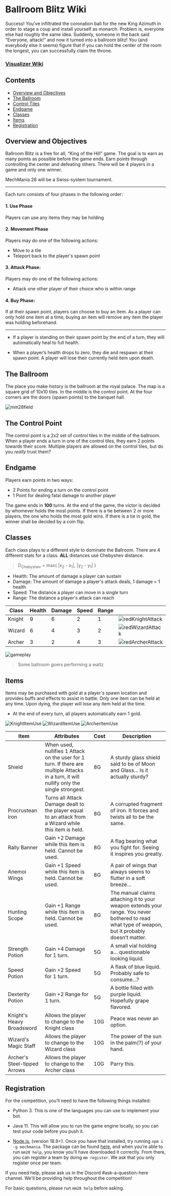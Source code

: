 # Ballroom Blitz Wiki  
Success! You’ve infiltrated the coronation ball for the new King Azimuth in order to stage a coup and install yourself as monarch. Problem is, everyone else had roughly the same idea. Suddenly, someone in the back said “Everyone, attack!” and now it turned into a ballroom blitz! You (and everybody else it seems) figure that if you can hold the center of the room the longest, you can successfully claim the throne.  

### <a href="https://github.com/MechMania-28/Wiki/blob/main/Visualizer_README.md" target="_blank" rel="noopener noreferrer"> Visualizer Wiki<a>  

## Contents
- [Overview and Objectives](#overview-and-objectives)  
- [The Ballroom](#the-ballroom)
- [Control Tiles](#the-control-point)
- [Endgame](#endgame)
- [Classes](#classes)
- [Items](#items)
- [Registration](#registration)

## Overview and Objectives  
Ballroom Blitz is a free for all, “King of the Hill” game. The goal is to earn as many points as possible before the game ends. Earn points through controlling the center and defeating others. There will be 4 players in a game and only one winner.

MechMania 28 will be a Swiss-system tournament.  
   


---

Each turn consists of four phases in the following order:
#### 1. Use Phase
Players can use any items they may be holding  
#### 2. Movement Phase
Players may do one of the following actions:
- Move to a tile
- Teleport back to the player's spawn point
#### 3. Attack Phase:
Players may do one of the following actions:
- Attack one other player of their choice who is within range
#### 4. Buy Phase:
If at their spawn point, players can choose to buy an item. As a player can only hold one item at a time, buying an item will remove any item the player was holding beforehand.   

---

- If a player is standing on their spawn point by the end of a turn, they will automatically heal to full health.  

- When a player’s health drops to zero, they die and respawn at their spawn point. A player will lose their currently held item upon death.

## The Ballroom 
The place you make history is the ballroom at the royal palace. The map is a square grid of 10x10 tiles. In the middle is the control point. At the four corners are the doors (spawn points) to the banquet hall.

![mm28field](https://user-images.githubusercontent.com/60795673/192921124-bf5f917f-f3cf-4431-b0a7-027f767e3d80.png)   

## The Control Point 
The control point is a 2x2 set of control tiles in the middle of the ballroom. When a player ends a turn in one of the control tiles, they earn 2 points towards their score. Multiple players are allowed on the control tiles, but do you _really_ trust them?

## Endgame
Players earn points in two ways:
- 2 Points for ending a turn on the control point
- 1 Point for dealing fatal damage to another player  
   
The game ends in **100** turns. At the end of the game, the victor is decided by whomever holds the most points. If there is a tie between 2 or more players, the one who holds the most gold wins. If there is a tie in gold, the winner shall be decided by a coin flip.  

## Classes
Each class plays to a different style to dominate the Ballroom. There are 4 different stats for a class. **ALL** distances use Chebyshev distance.  
> D<sub>Chebyshev</sub> = max( |x<sub>2</sub> - x<sub>1</sub>|, |y<sub>2</sub> - y<sub>1</sub>| )
- Health: The amount of damage a player can sustain
- Damage: The amount of damage a player's attack deals, 1 damage = 1 health  
- Speed: The distance a player can move in a single turn  
- Range: The distance a player's attack can reach  

| Class  | Health | Damage | Speed | Range |       |  
|--------|--------|--------|-------|-------|-------|
| Knight | 9      | 6      | 2     | 1     |  ![redKnightAttack](https://user-images.githubusercontent.com/60795673/192919558-6ab0eebc-bf19-4c16-ade3-27bf91b9fcb6.gif) |
| Wizard | 6      | 4      | 3     | 2     |  ![redWizardAttack](https://user-images.githubusercontent.com/60795673/192919959-77e5302f-532c-4f94-88b2-d9e74d356060.gif) |
| Archer | 3      | 2      | 4     | 3     |  ![redArcherAttack](https://user-images.githubusercontent.com/60795673/192920145-60a8f18e-0ba7-4537-aa14-a06c8b7ffbcf.gif) |

![gameplay](https://user-images.githubusercontent.com/52569392/193236541-ab9eaaed-eb43-4910-a188-265e19dc3c5d.gif)
>Some ballroom goers performing a waltz

## Items
Items may be purchased with gold at a player's spawn location and provides buffs and effects to assist in battle. Only one item can be held at any time. Upon dying, the player will lose any item held at the time.  
- At the end of every turn, all players automatically earn 1 gold.  

 ![KnightItemUse](https://user-images.githubusercontent.com/60795673/192920719-02e63694-2ea0-4567-b466-b200a191f434.gif) ![WizardItemUse](https://user-images.githubusercontent.com/60795673/192920733-cdb7dee2-9a15-49e9-9a61-4119cddeee68.gif) ![ArcherItemUse](https://user-images.githubusercontent.com/60795673/192920743-6f099047-49bf-4286-9285-a3c9f6a03968.gif)  

| Item                         | Attributes                                                                                                                                | Cost | Description                                                                                                                                      |
|------------------------------|-------------------------------------------------------------------------------------------------------------------------------------------|------|--------------------------------------------------------------------------------------------------------------------------------------------------|
| Shield                 | When used, nullifies 1 Attack on the user for 1 turn. If there are multiple Attacks in a turn, it will nullify only the single strongest. | 8G    | A sturdy glass shield said to be of Moon and Glass… Is it actually sturdy?                                                                       |
| Procrustean Iron             | Turns all Attack Damage dealt to the player equal to an attack from a Wizard while this item is held.                                     | 8G    | A corrupted fragment of iron. It forces and twists all to be the same.                                                                           |
| Rally Banner                 | Gain +2 Damage while this item is held. Cannot be used.                                                                                   | 8G    | A flag bearing what you fight for. Seeing it inspires you greatly.                                                                               |
| Anemoi Wings                 | Gain +1 Speed while this item is held. Cannot be used.                                                                                    | 8G    | A pair of wings that always seems to flutter in a soft breeze…                                                                                   |
| Hunting Scope                | Gain +1 Range while this item is held. Cannot be used.                                                                                    | 8G    | The manual claims attaching it to your weapon extends your range. You never bothered to read what type of weapon, but it probably doesn’t matter. |
| Strength Potion              | Gain +4 Damage for 1 turn.                                                                                                                | 5G    | A small vial holding a… questionable looking liquid.                                                                                             |
| Speed Potion                 | Gain +2 Speed for 1 turn.                                                                                                                 | 5G    | A flask of blue liquid. Probably safe to consume…?                                                                                               |
| Dexterity Potion             | Gain +2 Range for 1 turn.                                                                                                                 | 5G    | A bottle filled with purple liquid. Hopefully grape flavored.                                                                                    |
| Knight's Heavy Broadsword    | Allows the player to change to the Knight class                                                                                           | 10G   | Peace was never an option.                                                                                                                       |
| Wizard's Magic Staff         | Allows the player to change to the Wizard class                                                                                           | 10G   | The power of the sun in the palm(?) of your hand.                                                                                                |
| Archer's Steel-tipped Arrows | Allows the player to change to the Archer class                                                                                           | 10G   | Parry this.                                                                                                                                      |

## Registration  
For the competition, you’ll need to have the following things installed:

- Python 3. This is one of the languages you can use to implement your bot.

- Java 11. This will allow you to run the game engine locally, so you can test your code before you push it.

- [Node.js](https://nodejs.org/en/), (version 18.9+). Once you have that installed, try running `npm i -g mechmania`. The package can be found [here](https://www.npmjs.com/package/mm28), and when you’re able to run `mm28 help`, you know you'll have downloaded it correctly. From there, you can register a team by doing `mm register`. We ask that you only register once per team.

If you need help, please ask us in the Discord #ask-a-question-here channel. We'll be providing help throughout the competition!

For basic questions, please run `mm28 help` before asking.
